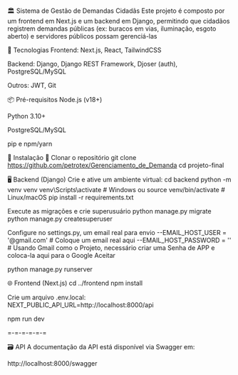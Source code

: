 🏛️ Sistema de Gestão de Demandas Cidadãs
Este projeto é composto por um frontend em Next.js e um backend em Django, permitindo que cidadãos registrem demandas públicas (ex: buracos em vias, iluminação, esgoto aberto) e servidores públicos possam gerenciá-las

🚀 Tecnologias
Frontend: Next.js, React, TailwindCSS

Backend: Django, Django REST Framework, Djoser (auth), PostgreSQL/MySQL

Outros: JWT, Git

📦 Pré-requisitos
Node.js (v18+)

Python 3.10+

PostgreSQL/MySQL

pip e npm/yarn

🔧 Instalação
🔁 Clonar o repositório
git clone https://github.com/petrotex/Gerenciamento_de_Demanda
cd projeto-final

🖥️ Backend (Django)
Crie e ative um ambiente virtual:
cd backend
python -m venv venv
venv\Scripts\activate  # Windows
ou
source venv/bin/activate  # Linux/macOS 
pip install -r requirements.txt

Execute as migrações e crie superusuário
python manage.py migrate
python manage.py createsuperuser

Configure no settings.py, um email real para envio
--EMAIL_HOST_USER = '@gmail.com' # Coloque um email real aqui
--EMAIL_HOST_PASSWORD = '' # Usando Gmail como o Projeto, necessário criar uma Senha de APP e coloca-la aqui para o Google Aceitar

python manage.py runserver

🌐 Frontend (Next.js)
cd ../frontend
npm install

Crie um arquivo .env.local:
NEXT_PUBLIC_API_URL=http://localhost:8000/api

npm run dev

=-=-=-=-=-=

🗃️ API
A documentação da API está disponível via Swagger em:

http://localhost:8000/swagger
